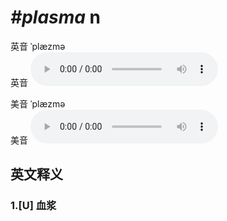 # ***\#plasma*** n
英音 ˈplæzmə  
英音
<audio src="./media/plasma1_AAC.aac" controls="controls"></audio>

美音 ˈplæzmə  
美音
<audio src="./media/plasma2_AAC.aac" controls="controls"></audio>



  

英文释义
---
### 1.**[U] 血浆**  


